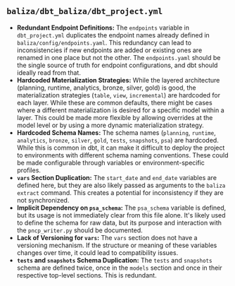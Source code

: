 ## `baliza/dbt_baliza/dbt_project.yml`

*   **Redundant Endpoint Definitions:** The `endpoints` variable in `dbt_project.yml` duplicates the endpoint names already defined in `baliza/config/endpoints.yaml`. This redundancy can lead to inconsistencies if new endpoints are added or existing ones are renamed in one place but not the other. The `endpoints.yaml` should be the single source of truth for endpoint configurations, and dbt should ideally read from that.
*   **Hardcoded Materialization Strategies:** While the layered architecture (planning, runtime, analytics, bronze, silver, gold) is good, the materialization strategies (`table`, `view`, `incremental`) are hardcoded for each layer. While these are common defaults, there might be cases where a different materialization is desired for a specific model within a layer. This could be made more flexible by allowing overrides at the model level or by using a more dynamic materialization strategy.
*   **Hardcoded Schema Names:** The schema names (`planning`, `runtime`, `analytics`, `bronze`, `silver`, `gold`, `tests`, `snapshots`, `psa`) are hardcoded. While this is common in dbt, it can make it difficult to deploy the project to environments with different schema naming conventions. These could be made configurable through variables or environment-specific profiles.
*   **`vars` Section Duplication:** The `start_date` and `end_date` variables are defined here, but they are also likely passed as arguments to the `baliza extract` command. This creates a potential for inconsistency if they are not synchronized.
*   **Implicit Dependency on `psa_schema`:** The `psa_schema` variable is defined, but its usage is not immediately clear from this file alone. It's likely used to define the schema for raw data, but its purpose and interaction with the `pncp_writer.py` should be documented.
*   **Lack of Versioning for `vars`:** The `vars` section does not have a versioning mechanism. If the structure or meaning of these variables changes over time, it could lead to compatibility issues.
*   **`tests` and `snapshots` Schema Duplication:** The `tests` and `snapshots` schema are defined twice, once in the `models` section and once in their respective top-level sections. This is redundant.
